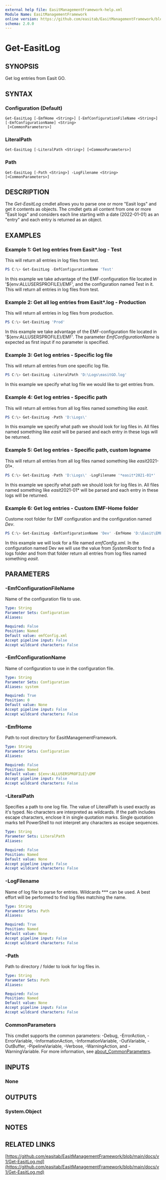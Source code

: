 ```yaml
---
external help file: EasitManagementFramework-help.xml
Module Name: EasitManagementFramework
online version: https://github.com/easitab/EasitManagementFramework/blob/development/docs/v1/Get-EasitLog.md
schema: 2.0.0
---
```


# Get-EasitLog

## SYNOPSIS

Get log entries from Easit GO.

## SYNTAX

### Configuration (Default)
```
Get-EasitLog [-EmfHome <String>] [-EmfConfigurationFileName <String>] [-EmfConfigurationName] <String>
 [<CommonParameters>]
```

### LiteralPath
```
Get-EasitLog [-LiteralPath <String>] [<CommonParameters>]
```

### Path
```
Get-EasitLog [-Path <String>] -LogFilename <String> [<CommonParameters>]
```

## DESCRIPTION

The *Get-EasitLog* cmdlet allows you to parse one or more "Easit logs" and get it contents as objects. The cmdlet gets all content from one or more "Easit logs" and considers each line starting with a date (2022-01-01) as an "entry" and each entry is returned as an object.

## EXAMPLES

### Example 1: Get log entries from Easit*.log - Test

This will return all entries in log files from test.

```powershell
PS C:\> Get-EasitLog -EmfConfigurationName 'Test'
```

In this example we take advantage of the EMF-configuration file located in '${env:ALLUSERSPROFILE}/EMF', and the configuration named Test in it. This will return all entries in log files from test.

### Example 2: Get all log entries from Easit*.log - Production

This will return all entries in log files from production.

```powershell
PS C:\> Get-EasitLog 'Prod'
```

In this example we take advantage of the EMF-configuration file located in '${env:ALLUSERSPROFILE}/EMF'. The parameter *EmfConfigurationName* is expected as first input if no parameter is specified.

### Example 3: Get log entries - Specific log file

This will return all entries from one specific log file.

```powershell
PS C:\> Get-EasitLog -LiteralPath 'D:\Logs\easitGO.log'
```

In this example we specify what log file we would like to get entries from.

### Example 4: Get log entries - Specific path

This will return all entries from all log files named something like *easit*.

```powershell
PS C:\> Get-EasitLog -Path 'D:\Logs\'
```

In this example we specify what path we should look for log files in. All files named something like *easit* will be parsed and each entry in these logs will be returned.

### Example 5: Get log entries - Specific path, custom logname

This will return all entries from all log files named something like *easit*2021-01*.

```powershell
PS C:\> Get-EasitLog -Path 'D:\Logs\' -LogFilename '*easit*2021-01*'
```

In this example we specify what path we should look for log files in. All files named something like *easit*2021-01* will be parsed and each entry in these logs will be returned.

### Example 6: Get log entries - Custom EMF-Home folder

Custome root folder for EMF configuration and the configuration named *Dev*.

```powershell
PS C:\> Get-EasitLog -EmfConfigurationName 'Dev' -EmfHome 'D:\Easit\EMF'
```

In this example we will look for a file named *emfConfig.xml*. In the configuration named Dev we will use the value from *SystemRoot* to find a logs folder and from that folder return all entries from log files named something *easit*.

## PARAMETERS

### -EmfConfigurationFileName

Name of the configuration file to use.

```yaml
Type: String
Parameter Sets: Configuration
Aliases:

Required: False
Position: Named
Default value: emfConfig.xml
Accept pipeline input: False
Accept wildcard characters: False
```

### -EmfConfigurationName

Name of configuration to use in the configuration file.

```yaml
Type: String
Parameter Sets: Configuration
Aliases: system

Required: True
Position: 0
Default value: None
Accept pipeline input: False
Accept wildcard characters: False
```

### -EmfHome

Path to root directory for EasitManagementFramework.

```yaml
Type: String
Parameter Sets: Configuration
Aliases:

Required: False
Position: Named
Default value: ${env:ALLUSERSPROFILE}\EMF
Accept pipeline input: False
Accept wildcard characters: False
```

### -LiteralPath

Specifies a path to one log file. The value of LiteralPath is used exactly as it's typed. No characters are interpreted as wildcards. If the path includes escape characters, enclose it in single quotation marks. Single quotation marks tell PowerShell to not interpret any characters as escape sequences.

```yaml
Type: String
Parameter Sets: LiteralPath
Aliases:

Required: False
Position: Named
Default value: None
Accept pipeline input: False
Accept wildcard characters: False
```

### -LogFilename

Name of log file to parse for entries. Wildcards *** can be used. A best effort will be performed to find log files matching the name.

```yaml
Type: String
Parameter Sets: Path
Aliases:

Required: True
Position: Named
Default value: None
Accept pipeline input: False
Accept wildcard characters: False
```

### -Path

Path to directory / folder to look for log files in.

```yaml
Type: String
Parameter Sets: Path
Aliases:

Required: False
Position: Named
Default value: None
Accept pipeline input: False
Accept wildcard characters: False
```

### CommonParameters
This cmdlet supports the common parameters: -Debug, -ErrorAction, -ErrorVariable, -InformationAction, -InformationVariable, -OutVariable, -OutBuffer, -PipelineVariable, -Verbose, -WarningAction, and -WarningVariable. For more information, see [about_CommonParameters](http://go.microsoft.com/fwlink/?LinkID=113216).

## INPUTS

### None

## OUTPUTS

### System.Object

## NOTES

## RELATED LINKS

[https://github.com/easitab/EasitManagementFramework/blob/main/docs/v1/Get-EasitLog.md](https://github.com/easitab/EasitManagementFramework/blob/main/docs/v1/Get-EasitLog.md)

